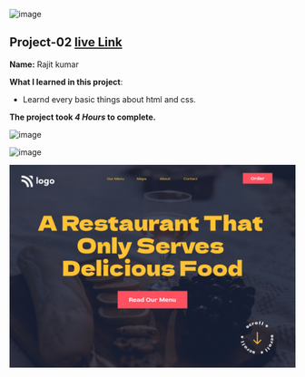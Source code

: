 ![image](https://img.shields.io/badge/project-2-red)

## Project-02  [live Link](https://html-project-02.netlify.app)

**Name:** Rajit kumar

**What I learned in this project**:

  - Learnd every basic things about html and css.


**The project took ***4 Hours*** to complete.** 

![image](https://img.shields.io/badge/INeuron-LearnCodeOnline-brightgreen)

![image](https://img.shields.io/badge/Full%20stack%20JS%20bootcamp-Hitesh%20Chaudhary-lightgrey)

![image](https://github.com/Rajit909/Html-project-2/blob/main/2.png)
